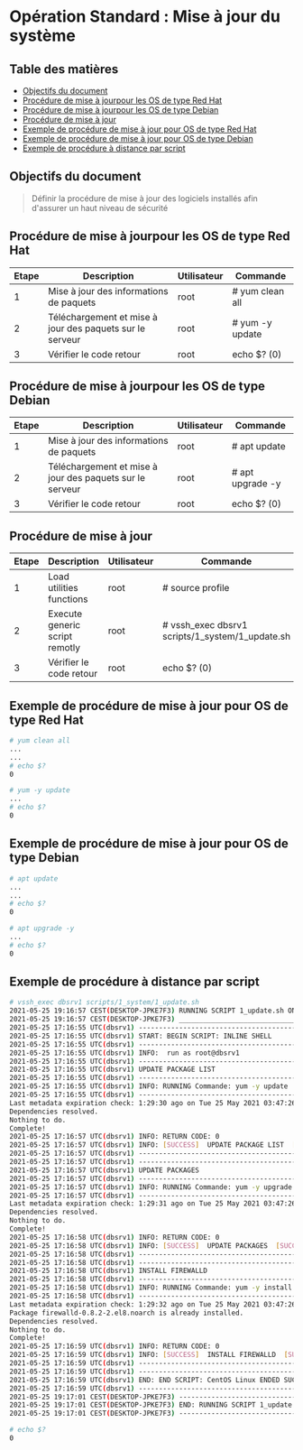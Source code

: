 # Opération Standard : Mise à jour du système

## Table des matières
- [Objectifs du document](#objectifs-du-document)
- [Procédure de mise à jourpour les OS de type Red Hat](#procédure-de-mise-à-jourpour-les-os-de-type-red-hat)
- [Procédure de mise à jourpour les OS de type Debian](#procédure-de-mise-à-jourpour-les-os-de-type-debian)
- [Procédure de mise à jour](#procédure-de-mise-à-jour)
- [Exemple de procédure de mise à jour pour OS de type Red Hat](#exemple-de-procédure-de-mise-à-jour-pour-os-de-type-red-hat)
- [Exemple de procédure de mise à jour pour OS de type Debian](#exemple-de-procédure-de-mise-à-jour-pour-os-de-type-debian)
- [Exemple de procédure à distance par script](#exemple-de-procédure-à-distance-par-script)

## Objectifs du document

> Définir la procédure de mise à jour des logiciels installés afin d'assurer un haut niveau de sécurité

## Procédure de mise à jourpour les OS de type Red Hat
| Etape | Description | Utilisateur | Commande |
| --- | --- | --- | --- |
| 1 | Mise à jour des informations de paquets | root | # yum clean all |
| 2 | Téléchargement et mise à jour des paquets sur le serveur | root | # yum -y update |
| 3 | Vérifier le code retour  | root | echo $? (0) |

## Procédure de mise à jourpour les OS de type Debian
| Etape | Description | Utilisateur | Commande |
| --- | --- | --- | --- |
| 1 | Mise à jour des informations de paquets | root | # apt update |
| 2 | Téléchargement et mise à jour des paquets sur le serveur | root | # apt upgrade -y |
| 3 | Vérifier le code retour  | root | echo $? (0) |

## Procédure de mise à jour
| Etape | Description | Utilisateur | Commande |
| --- | --- | --- | --- |
| 1 | Load utilities functions  | root | # source profile |
| 2 | Execute generic script remotly  | root | # vssh_exec dbsrv1 scripts/1_system/1_update.sh |
| 3 | Vérifier le code retour  | root | echo $? (0) |

## Exemple de procédure de mise à jour pour OS de type Red Hat
```bash
# yum clean all
...
...
# echo $?
0

# yum -y update
...
# echo $?
0
```

## Exemple de procédure de mise à jour pour OS de type Debian 
```bash
# apt update
...
...
# echo $?
0

# apt upgrade -y
...
# echo $?
0
```

## Exemple de procédure à distance par script
```bash
# vssh_exec dbsrv1 scripts/1_system/1_update.sh
2021-05-25 19:16:57 CEST(DESKTOP-JPKE7F3) RUNNING SCRIPT 1_update.sh ON dbsrv1(192.168.33.191) SERVER
2021-05-25 19:16:57 CEST(DESKTOP-JPKE7F3) _____________________________________________________________________________
2021-05-25 17:16:55 UTC(dbsrv1) -----------------------------------------------------------------------------
2021-05-25 17:16:55 UTC(dbsrv1) START: BEGIN SCRIPT: INLINE SHELL
2021-05-25 17:16:55 UTC(dbsrv1) -----------------------------------------------------------------------------
2021-05-25 17:16:55 UTC(dbsrv1) INFO:  run as root@dbsrv1
2021-05-25 17:16:55 UTC(dbsrv1) -----------------------------------------------------------------------------
2021-05-25 17:16:55 UTC(dbsrv1) UPDATE PACKAGE LIST
2021-05-25 17:16:55 UTC(dbsrv1) -----------------------------------------------------------------------------
2021-05-25 17:16:55 UTC(dbsrv1) INFO: RUNNING Commande: yum -y update
2021-05-25 17:16:55 UTC(dbsrv1) -----------------------------------------------------------------------------
Last metadata expiration check: 1:29:30 ago on Tue 25 May 2021 03:47:26 PM UTC.
Dependencies resolved.
Nothing to do.
Complete!
2021-05-25 17:16:57 UTC(dbsrv1) INFO: RETURN CODE: 0
2021-05-25 17:16:57 UTC(dbsrv1) INFO: [SUCCESS]  UPDATE PACKAGE LIST  [SUCCESS]
2021-05-25 17:16:57 UTC(dbsrv1) -----------------------------------------------------------------------------
2021-05-25 17:16:57 UTC(dbsrv1) -----------------------------------------------------------------------------
2021-05-25 17:16:57 UTC(dbsrv1) UPDATE PACKAGES
2021-05-25 17:16:57 UTC(dbsrv1) -----------------------------------------------------------------------------
2021-05-25 17:16:57 UTC(dbsrv1) INFO: RUNNING Commande: yum -y upgrade
2021-05-25 17:16:57 UTC(dbsrv1) -----------------------------------------------------------------------------
Last metadata expiration check: 1:29:31 ago on Tue 25 May 2021 03:47:26 PM UTC.
Dependencies resolved.
Nothing to do.
Complete!
2021-05-25 17:16:58 UTC(dbsrv1) INFO: RETURN CODE: 0
2021-05-25 17:16:58 UTC(dbsrv1) INFO: [SUCCESS]  UPDATE PACKAGES  [SUCCESS]
2021-05-25 17:16:58 UTC(dbsrv1) -----------------------------------------------------------------------------
2021-05-25 17:16:58 UTC(dbsrv1) -----------------------------------------------------------------------------
2021-05-25 17:16:58 UTC(dbsrv1) INSTALL FIREWALLD
2021-05-25 17:16:58 UTC(dbsrv1) -----------------------------------------------------------------------------
2021-05-25 17:16:58 UTC(dbsrv1) INFO: RUNNING Commande: yum -y install firewalld
2021-05-25 17:16:58 UTC(dbsrv1) -----------------------------------------------------------------------------
Last metadata expiration check: 1:29:32 ago on Tue 25 May 2021 03:47:26 PM UTC.
Package firewalld-0.8.2-2.el8.noarch is already installed.
Dependencies resolved.
Nothing to do.
Complete!
2021-05-25 17:16:59 UTC(dbsrv1) INFO: RETURN CODE: 0
2021-05-25 17:16:59 UTC(dbsrv1) INFO: [SUCCESS]  INSTALL FIREWALLD  [SUCCESS]
2021-05-25 17:16:59 UTC(dbsrv1) -----------------------------------------------------------------------------
2021-05-25 17:16:59 UTC(dbsrv1) -----------------------------------------------------------------------------
2021-05-25 17:16:59 UTC(dbsrv1) END: END SCRIPT: CentOS Linux ENDED SUCCESSFULLY
2021-05-25 17:16:59 UTC(dbsrv1) -----------------------------------------------------------------------------
2021-05-25 19:17:01 CEST(DESKTOP-JPKE7F3) -----------------------------------------------------------------------------
2021-05-25 19:17:01 CEST(DESKTOP-JPKE7F3) END: RUNNING SCRIPT 1_update.sh ON dbsrv1(192.168.33.191) SERVER ENDED SUCCESSFULLY
2021-05-25 19:17:01 CEST(DESKTOP-JPKE7F3) -----------------------------------------------------------------------------

# echo $?
0

```
